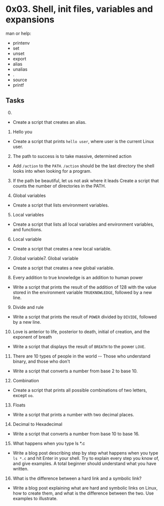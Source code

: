 # 0x03. Shell, init files, variables and expansions

man or help:

- printenv
- set
- unset
- export
- alias
- unalias
- .
- source
- printf

## Tasks

0. <o>
- Create a script that creates an alias.

1. Hello you
- Create a script that prints `hello user`, where user is the current Linux user.

2. The path to success is to take massive, determined action
- Add `/action` to the `PATH`. `/action` should be the last directory the shell looks into when looking for a program.

3. If the path be beautiful, let us not ask where it leads
Create a script that counts the number of directories in the PATH.

4. Global variables
- Create a script that lists environment variables.

5. Local variables
- Create a script that lists all local variables and environment variables, and functions.

6. Local variable
- Create a script that creates a new local variable.

7. Global variable7. Global variable
- Create a script that creates a new global variable.

8. Every addition to true knowledge is an addition to human power
- Write a script that prints the result of the addition of 128 with the value stored in the environment variable `TRUEKNOWLEDGE`, followed by a new line.

9. Divide and rule
- Write a script that prints the result of `POWER` divided by `DIVIDE`, followed by a new line.

10. Love is anterior to life, posterior to death, initial of creation, and the exponent of breath
- Write a script that displays the result of `BREATH` to the power `LOVE`.

11. There are 10 types of people in the world -- Those who understand binary, and those who don't
- Write a script that converts a number from base 2 to base 10.

12. Combination
- Create a script that prints all possible combinations of two letters, except `oo`.

13. Floats
- Write a script that prints a number with two decimal places.

14. Decimal to Hexadecimal
- Write a script that converts a number from base 10 to base 16.

15. What happens when you type ls *.c
- Write a blog post describing step by step what happens when you type `ls *.c` and hit Enter in your shell. Try to explain every step you know of, and give examples. A total beginner should understand what you have written.

16. What is the difference between a hard link and a symbolic link?
- Write a blog post explaining what are hard and symbolic links on Linux, how to create them, and what is the difference between the two. Use examples to illustrate.
